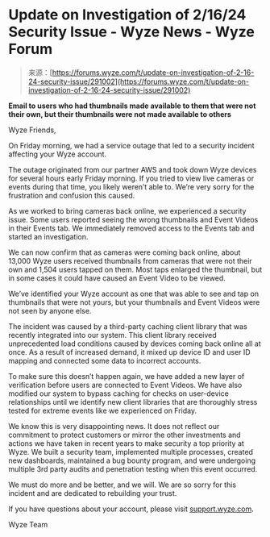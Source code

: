 <!--yml
category: 未分类
date: 2024-05-27 15:00:10
-->

# Update on Investigation of 2/16/24 Security Issue - Wyze News - Wyze Forum

> 来源：[https://forums.wyze.com/t/update-on-investigation-of-2-16-24-security-issue/291002](https://forums.wyze.com/t/update-on-investigation-of-2-16-24-security-issue/291002)

**Email to users who had thumbnails made available to them that were not their own, but their thumbnails were not made available to others**

Wyze Friends,

On Friday morning, we had a service outage that led to a security incident affecting your Wyze account.

The outage originated from our partner AWS and took down Wyze devices for several hours early Friday morning. If you tried to view live cameras or events during that time, you likely weren’t able to. We’re very sorry for the frustration and confusion this caused.

As we worked to bring cameras back online, we experienced a security issue. Some users reported seeing the wrong thumbnails and Event Videos in their Events tab. We immediately removed access to the Events tab and started an investigation.

We can now confirm that as cameras were coming back online, about 13,000 Wyze users received thumbnails from cameras that were not their own and 1,504 users tapped on them. Most taps enlarged the thumbnail, but in some cases it could have caused an Event Video to be viewed.

We’ve identified your Wyze account as one that was able to see and tap on thumbnails that were not yours, but your thumbnails and Event Videos were not seen by anyone else.

The incident was caused by a third-party caching client library that was recently integrated into our system. This client library received unprecedented load conditions caused by devices coming back online all at once. As a result of increased demand, it mixed up device ID and user ID mapping and connected some data to incorrect accounts.

To make sure this doesn’t happen again, we have added a new layer of verification before users are connected to Event Videos. We have also modified our system to bypass caching for checks on user-device relationships until we identify new client libraries that are thoroughly stress tested for extreme events like we experienced on Friday.

We know this is very disappointing news. It does not reflect our commitment to protect customers or mirror the other investments and actions we have taken in recent years to make security a top priority at Wyze. We built a security team, implemented multiple processes, created new dashboards, maintained a bug bounty program, and were undergoing multiple 3rd party audits and penetration testing when this event occurred.

We must do more and be better, and we will. We are so sorry for this incident and are dedicated to rebuilding your trust.

If you have questions about your account, please visit [support.wyze.com](http://support.wyze.com).

Wyze Team